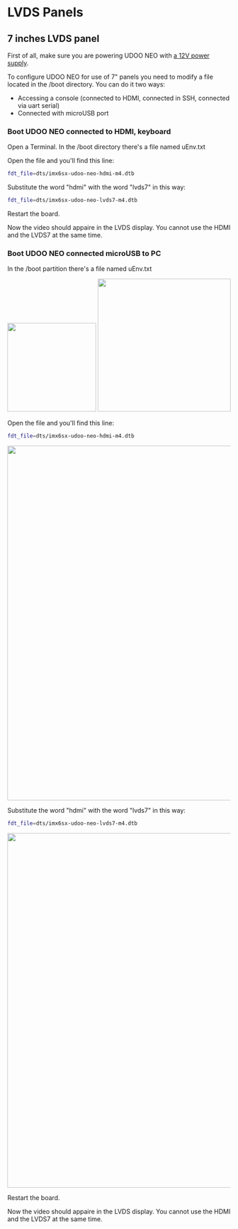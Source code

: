 # LVDS Panels

## 7 inches LVDS panel
First of all, make sure you are powering UDOO NEO with [a 12V power supply](http://shop.udoo.org/eu/accessories/power-adapter-eu.html).

To configure UDOO NEO for use of 7" panels you need to modify a file located in the /boot directory.
You can do it two ways:
* Accessing a console (connected to HDMI, connected in SSH, connected via uart serial)
* Connected with microUSB port

### Boot UDOO NEO connected to HDMI, keyboard
Open a Terminal. In the /boot directory there's a file named uEnv.txt 

Open the file and you'll find this line:

``` bash
fdt_file=dts/imx6sx-udoo-neo-hdmi-m4.dtb
```

Substitute the word "hdmi" with the word "lvds7" in this way:

``` bash
fdt_file=dts/imx6sx-udoo-neo-lvds7-m4.dtb
```

Restart the board.

Now the video should appaire in the LVDS display. You cannot use the HDMI and the LVDS7 at the same time.


### Boot UDOO NEO connected microUSB to PC
In the /boot partition there's a file named uEnv.txt 

<img style="width:200px; " src="../img/gionji/DOCS_lvds_via_usb_01.PNG">

<img style="width:300px; " src="../img/gionji/DOCS_lvds_via_usb_02.PNG">

Open the file and you'll find this line:

``` bash
fdt_file=dts/imx6sx-udoo-neo-hdmi-m4.dtb
```

<img style="width:800px; " src="../img/gionji/DOCS_lvds_via_usb_03.PNG">

Substitute the word "hdmi" with the word "lvds7" in this way:

``` bash
fdt_file=dts/imx6sx-udoo-neo-lvds7-m4.dtb
```

<img style="width:800px; " src="../img/gionji/DOCS_lvds_via_usb_04.PNG">

Restart the board.

Now the video should appaire in the LVDS display. You cannot use the HDMI and the LVDS7 at the same time.
